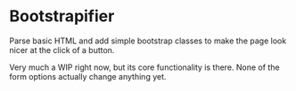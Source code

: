 # Bootstrapifier
Parse basic HTML and add simple bootstrap classes to make the page look nicer at the click of a button.

Very much a WIP right now, but its core functionality is there. None of the form options actually change anything yet.